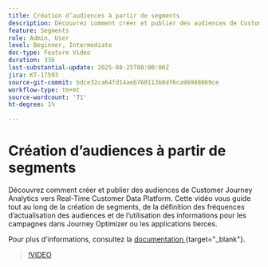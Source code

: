 ```yaml
---
title: Création d’audiences à partir de segments
description: Découvrez comment créer et publier des audiences de Customer Journey Analytics vers Real-Time Customer Data Platform.
feature: Segments
role: Admin, User
level: Beginner, Intermediate
doc-type: Feature Video
duration: 336
last-substantial-update: 2025-08-25T00:00:00Z
jira: KT-17503
source-git-commit: bdce32ca64fd14aeb760113b8df6ca96988069ce
workflow-type: tm+mt
source-wordcount: '71'
ht-degree: 1%

---
```


# Création d’audiences à partir de segments

Découvrez comment créer et publier des audiences de Customer Journey Analytics vers Real-Time Customer Data Platform. Cette vidéo vous guide tout au long de la création de segments, de la définition des fréquences d’actualisation des audiences et de l’utilisation des informations pour les campagnes dans Journey Optimizer ou les applications tierces.

Pour plus d’informations, consultez la [ documentation ](https://experienceleague.adobe.com/fr/docs/analytics-platform/using/cja-components/audiences/publish){target="_blank"}.

>[!VIDEO](https://video.tv.adobe.com/v/3471275/?learn=on&captions=fre_fr)
